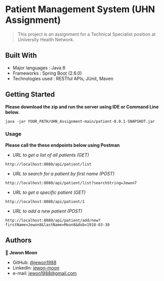 # Patient Management System (UHN Assignment)

> This project is an assignment for a Technical Specialist position at University Health Network.

## Built With

- Major languages : Java 8
- Frameworks : Spring Boot (2.6.0)
- Technologies used : RESTful APIs, JUnit, Maven

## Getting Started
**Please download the zip and run the server using IDE or Command Line below.**
```
java -jar YOUR_PATH/UHN_Assignment-main/patient-0.0.1-SNAPSHOT.jar
```

### Usage
**Please call the these endpoints below using Postman**

- *URL to get a list of all patients (GET)*
```
http://localhost:8080/api/patient/list
```
- *URL to search for a patient by first name (POST)*
```
http://localhost:8080/api/patient/list?searchString=Jewon7
```
- *URL to get a specific patient (GET)*
```
http://localhost:8080/api/patient/1
```
- *URL to add a new patient (POST)*
```
http://localhost:8080/api/patient/add/new?firstName=Jewon8&lastName=Moon8&dob=1918-03-30
```

## Authors

👤 **Jewon Moon**

- GitHub: [@jewon1988](https://github.com/jewon1988)
- LinkedIn: [jewon-moon](https://linkedin.com/in/jewon-moon)
- e-mail: jewon1988@gmail.com

